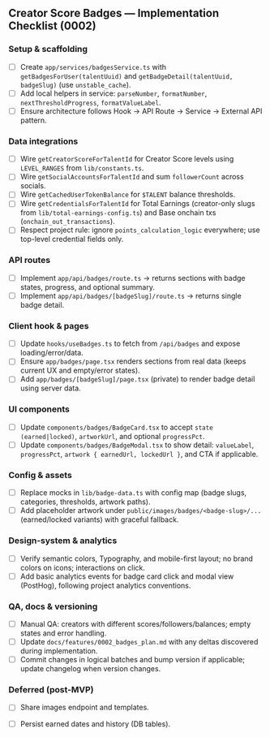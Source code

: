 ## Creator Score Badges — Implementation Checklist (0002)

### Setup & scaffolding
- [ ] Create `app/services/badgesService.ts` with `getBadgesForUser(talentUuid)` and `getBadgeDetail(talentUuid, badgeSlug)` (use `unstable_cache`).
- [ ] Add local helpers in service: `parseNumber`, `formatNumber`, `nextThresholdProgress`, `formatValueLabel`.
- [ ] Ensure architecture follows Hook → API Route → Service → External API pattern.

### Data integrations
- [ ] Wire `getCreatorScoreForTalentId` for Creator Score levels using `LEVEL_RANGES` from `lib/constants.ts`.
- [ ] Wire `getSocialAccountsForTalentId` and sum `followerCount` across socials.
- [ ] Wire `getCachedUserTokenBalance` for `$TALENT` balance thresholds.
- [ ] Wire `getCredentialsForTalentId` for Total Earnings (creator-only slugs from `lib/total-earnings-config.ts`) and Base onchain txs (`onchain_out_transactions`).
- [ ] Respect project rule: ignore `points_calculation_logic` everywhere; use top-level credential fields only.

### API routes
- [ ] Implement `app/api/badges/route.ts` → returns sections with badge states, progress, and optional summary.
- [ ] Implement `app/api/badges/[badgeSlug]/route.ts` → returns single badge detail.

### Client hook & pages
- [ ] Update `hooks/useBadges.ts` to fetch from `/api/badges` and expose loading/error/data.
- [ ] Ensure `app/badges/page.tsx` renders sections from real data (keeps current UX and empty/error states).
- [ ] Add `app/badges/[badgeSlug]/page.tsx` (private) to render badge detail using server data.

### UI components
- [ ] Update `components/badges/BadgeCard.tsx` to accept `state (earned|locked)`, `artworkUrl`, and optional `progressPct`.
- [ ] Update `components/badges/BadgeModal.tsx` to show detail: `valueLabel`, `progressPct`, `artwork { earnedUrl, lockedUrl }`, and CTA if applicable.

### Config & assets
- [ ] Replace mocks in `lib/badge-data.ts` with config map (badge slugs, categories, thresholds, artwork paths).
- [ ] Add placeholder artwork under `public/images/badges/<badge-slug>/...` (earned/locked variants) with graceful fallback.

### Design-system & analytics
- [ ] Verify semantic colors, Typography, and mobile-first layout; no brand colors on icons; interactions on click.
- [ ] Add basic analytics events for badge card click and modal view (PostHog), following project analytics conventions.

### QA, docs & versioning
- [ ] Manual QA: creators with different scores/followers/balances; empty states and error handling.
- [ ] Update `docs/features/0002_badges_plan.md` with any deltas discovered during implementation.
- [ ] Commit changes in logical batches and bump version if applicable; update changelog when version changes.

### Deferred (post-MVP)
- [ ] Share images endpoint and templates.
- [ ] Persist earned dates and history (DB tables).


